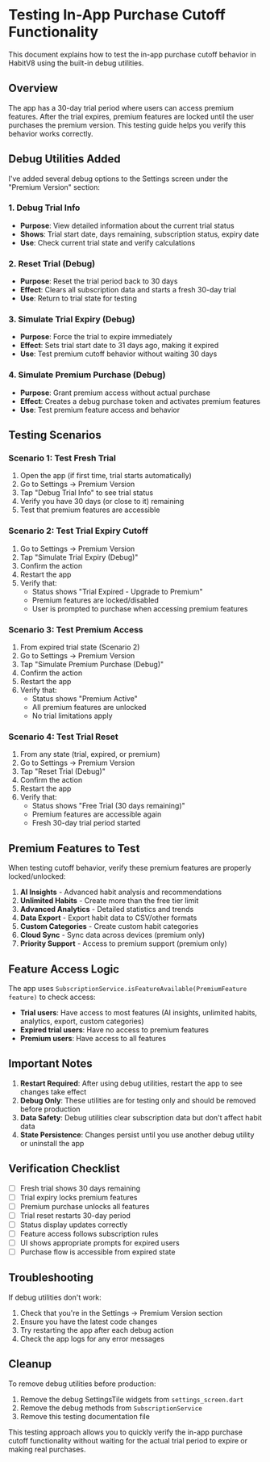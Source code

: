 # Testing In-App Purchase Cutoff Functionality

This document explains how to test the in-app purchase cutoff behavior in HabitV8 using the built-in debug utilities.

## Overview

The app has a 30-day trial period where users can access premium features. After the trial expires, premium features are locked until the user purchases the premium version. This testing guide helps you verify this behavior works correctly.

## Debug Utilities Added

I've added several debug options to the Settings screen under the "Premium Version" section:

### 1. Debug Trial Info
- **Purpose**: View detailed information about the current trial status
- **Shows**: Trial start date, days remaining, subscription status, expiry date
- **Use**: Check current trial state and verify calculations

### 2. Reset Trial (Debug)
- **Purpose**: Reset the trial period back to 30 days
- **Effect**: Clears all subscription data and starts a fresh 30-day trial
- **Use**: Return to trial state for testing

### 3. Simulate Trial Expiry (Debug)
- **Purpose**: Force the trial to expire immediately
- **Effect**: Sets trial start date to 31 days ago, making it expired
- **Use**: Test premium cutoff behavior without waiting 30 days

### 4. Simulate Premium Purchase (Debug)
- **Purpose**: Grant premium access without actual purchase
- **Effect**: Creates a debug purchase token and activates premium features
- **Use**: Test premium feature access and behavior

## Testing Scenarios

### Scenario 1: Test Fresh Trial
1. Open the app (if first time, trial starts automatically)
2. Go to Settings → Premium Version
3. Tap "Debug Trial Info" to see trial status
4. Verify you have 30 days (or close to it) remaining
5. Test that premium features are accessible

### Scenario 2: Test Trial Expiry Cutoff
1. Go to Settings → Premium Version
2. Tap "Simulate Trial Expiry (Debug)"
3. Confirm the action
4. Restart the app
5. Verify that:
   - Status shows "Trial Expired - Upgrade to Premium"
   - Premium features are locked/disabled
   - User is prompted to purchase when accessing premium features

### Scenario 3: Test Premium Access
1. From expired trial state (Scenario 2)
2. Go to Settings → Premium Version
3. Tap "Simulate Premium Purchase (Debug)"
4. Confirm the action
5. Restart the app
6. Verify that:
   - Status shows "Premium Active"
   - All premium features are unlocked
   - No trial limitations apply

### Scenario 4: Test Trial Reset
1. From any state (trial, expired, or premium)
2. Go to Settings → Premium Version
3. Tap "Reset Trial (Debug)"
4. Confirm the action
5. Restart the app
6. Verify that:
   - Status shows "Free Trial (30 days remaining)"
   - Premium features are accessible again
   - Fresh 30-day trial period started

## Premium Features to Test

When testing cutoff behavior, verify these premium features are properly locked/unlocked:

1. **AI Insights** - Advanced habit analysis and recommendations
2. **Unlimited Habits** - Create more than the free tier limit
3. **Advanced Analytics** - Detailed statistics and trends
4. **Data Export** - Export habit data to CSV/other formats
5. **Custom Categories** - Create custom habit categories
6. **Cloud Sync** - Sync data across devices (premium only)
7. **Priority Support** - Access to premium support (premium only)

## Feature Access Logic

The app uses `SubscriptionService.isFeatureAvailable(PremiumFeature feature)` to check access:

- **Trial users**: Have access to most features (AI insights, unlimited habits, analytics, export, custom categories)
- **Expired trial users**: Have no access to premium features
- **Premium users**: Have access to all features

## Important Notes

1. **Restart Required**: After using debug utilities, restart the app to see changes take effect
2. **Debug Only**: These utilities are for testing only and should be removed before production
3. **Data Safety**: Debug utilities clear subscription data but don't affect habit data
4. **State Persistence**: Changes persist until you use another debug utility or uninstall the app

## Verification Checklist

- [ ] Fresh trial shows 30 days remaining
- [ ] Trial expiry locks premium features
- [ ] Premium purchase unlocks all features
- [ ] Trial reset restarts 30-day period
- [ ] Status display updates correctly
- [ ] Feature access follows subscription rules
- [ ] UI shows appropriate prompts for expired users
- [ ] Purchase flow is accessible from expired state

## Troubleshooting

If debug utilities don't work:
1. Check that you're in the Settings → Premium Version section
2. Ensure you have the latest code changes
3. Try restarting the app after each debug action
4. Check the app logs for any error messages

## Cleanup

To remove debug utilities before production:
1. Remove the debug SettingsTile widgets from `settings_screen.dart`
2. Remove the debug methods from `SubscriptionService`
3. Remove this testing documentation file

This testing approach allows you to quickly verify the in-app purchase cutoff functionality without waiting for the actual trial period to expire or making real purchases.